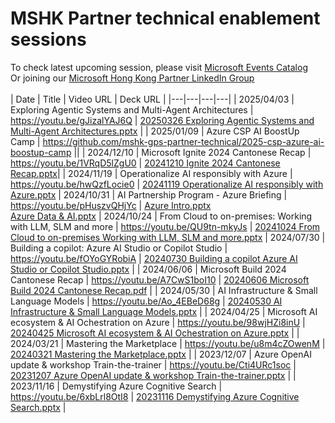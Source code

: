 # MSHK Partner technical enablement sessions
To check latest upcoming session, please visit [Microsoft Events Catalog](https://events.microsoft.com/en-us/allevents/?clientTimeZone=1&search=Cantonese)
<br>
Or joining our [Microsoft Hong Kong Partner LinkedIn Group](https://www.linkedin.com/groups/10348707/)
<br>
<br>
| Date | Title | Video URL | Deck URL |
|---|---|---|---|
| 2025/04/03 | Exploring Agentic Systems and Multi-Agent Architectures | https://youtu.be/gJizalYAJ6Q | [20250326 Exploring Agentic Systems and Multi-Agent Architectures.pptx](https://storageenablemensession.z7.web.core.windows.net/20250326%20Exploring%20Agentic%20Systems%20and%20Multi-Agent%20Architectures.pptx) |
| 2025/01/09 | Azure CSP AI BoostUp Camp | https://github.com/mshk-gps-partner-technical/2025-csp-azure-ai-boostup-camp ||
| 2024/12/10 | Microsoft Ignite 2024 Cantonese Recap | https://youtu.be/1VRqD5lZgU0 | [20241210 Ignite 2024 Cantonese Recap.pptx](decks/20241210%20Ignite%202024%20Cantonese%20Recap.pptx)|
| 2024/11/19 | Operationalize AI responsibly with Azure | https://youtu.be/hwQzfLocie0 | [20241119 Operationalize AI responsibly with Azure.pptx](decks/20241119%20Operationalize%20AI%20responsibly%20with%20Azure.pptx)
| 2024/10/31 | AI Partnership Program - Azure Briefing | https://youtu.be/pHuszvQHjYc | [Azure Intro.pptx](decks/20241031%20AI%20Partnership%20Program%20-%20Azure%20Intro.pptx)<BR>[Azure Data & AI.pptx](decks/20241031%20AI%20Partnership%20Program%20-%20Azure%20Data%20&%20AI.PPTX)
| 2024/10/24 | From Cloud to on-premises: Working with LLM, SLM and more | https://youtu.be/QU9tn-mkyJs | [20241024 From Cloud to on-premises Working with LLM, SLM and more.pptx](decks/20241024%20From%20Cloud%20to%20on-premises%20Working%20with%20LLM,%20SLM%20and%20more.pptx)
| 2024/07/30 | Building a copilot: Azure AI Studio or Copilot Studio | https://youtu.be/fOYoGYRobiA | [20240730 Building a copilot Azure AI Studio or Copilot Studio.pptx](decks/20240730%20Building%20a%20copilot%20Azure%20AI%20Studio%20or%20Copilot%20Studio.pptx) |
| 2024/06/06 | Microsoft Build 2024 Cantonese Recap | https://youtu.be/A7CwS1boI10 | [20240606 Microsoft Build 2024 Cantonese Recap.pdf](decks/20240606%20Microsoft%20Build%202024%20Cantonese%20Recap.pdf) |
| 2024/05/30 | AI Infrastructure & Small Language Models | https://youtu.be/Ao_4EBeD68g | [20240530 AI Infrastructure & Small Language Models.pptx](decks/20240530%20AI%20Infrastructure%20&%20Small%20Language%20Models.pptx) |
| 2024/04/25 | Microsoft AI ecosystem & AI Ochestration on Azure | https://youtu.be/98wjHZi8inU | [20240425 Microsoft AI ecosystem & AI Ochestration on Azure.pptx](decks/20240425%20Microsoft%20AI%20ecosystem%20&%20AI%20Ochestration%20on%20Azure.pptx) |
| 2024/03/21 | Mastering the Marketplace | https://youtu.be/u8m4cZOwenM | [20240321 Mastering the Marketplace.pptx](decks/20240321%20Mastering%20the%20Marketplace.pptx) |
| 2023/12/07 | Azure OpenAI update & workshop Train-the-trainer | https://youtu.be/Cti4URc1soc | [20231207 Azure OpenAI update & workshop Train-the-trainer.pptx](decks/20231207%20Azure%20OpenAI%20update%20&%20workshop%20Train-the-trainer.pptx) |
| 2023/11/16 | Demystifying Azure Cognitive Search | https://youtu.be/6xbLrl8OtI8 | [20231116 Demystifying Azure Cognitive Search.pptx](decks/20231116%20Demystifying%20Azure%20Cognitive%20Search.pptx) |
